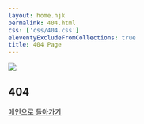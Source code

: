 ```yaml
---
layout: home.njk
permalink: 404.html
css: ['css/404.css']
eleventyExcludeFromCollections: true
title: 404 Page
---
```


<section>
  <img src="/img/404.jpg" />
  <h2>404</h2>
  <a href="/">메인으로 돌아가기</a>
</section>

